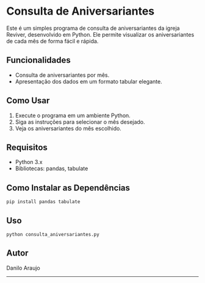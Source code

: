 # Consulta de Aniversariantes

Este é um simples programa de consulta de aniversariantes da igreja Reviver, desenvolvido em Python. Ele permite visualizar os aniversariantes de cada mês de forma fácil e rápida.

## Funcionalidades
- Consulta de aniversariantes por mês.
- Apresentação dos dados em um formato tabular elegante.

## Como Usar
1. Execute o programa em um ambiente Python.
2. Siga as instruções para selecionar o mês desejado.
3. Veja os aniversariantes do mês escolhido.

## Requisitos
- Python 3.x
- Bibliotecas: pandas, tabulate

## Como Instalar as Dependências
```
pip install pandas tabulate
```

## Uso
```
python consulta_aniversariantes.py
```

## Autor
Danilo Araujo

---
